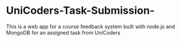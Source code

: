 # UniCoders-Task-Submission-
This is a web app for a course feedback system built with node.js and MongoDB for an assigned task from UniCoders
